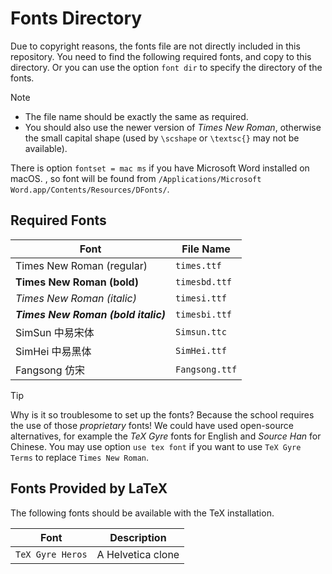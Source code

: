 # Fonts Directory

Due to copyright reasons,
the fonts file are not directly included in this repository.
You need to find the following required fonts, and copy to this directory.
Or you can use the option `font dir` to specify the directory of the fonts.

> [!NOTE]
> - The file name should be exactly the same as required.
> - You should also use the newer version of *Times New Roman*, otherwise the small capital shape (used by `\scshape` or `\textsc{}` may not be available).

There is option `fontset = mac ms` if you have Microsoft Word installed on macOS.
, so font will be found from `/Applications/Microsoft Word.app/Contents/Resources/DFonts/`.

## Required Fonts

| Font | File Name |
| ---- | --------- |
| Times New Roman (regular) | `times.ttf` |
| **Times New Roman (bold)** | `timesbd.ttf` |
| *Times New Roman (italic)* | `timesi.ttf` |
| ***Times New Roman (bold italic)*** | `timesbi.ttf` |
| SimSun 中易宋体 | `Simsun.ttc` |
| SimHei 中易黑体 | `SimHei.ttf` |
| Fangsong 仿宋 | `Fangsong.ttf` |

> [!TIP]
> Why is it so troublesome to set up the fonts?
> Because the school requires the use of those *proprietary* fonts!
> We could have used open-source alternatives, for example the *TeX Gyre* fonts for English and *Source Han* for Chinese.
> You may use option `use tex font` if you want to use `TeX Gyre Terms` to replace `Times New Roman`.

## Fonts Provided by LaTeX

The following fonts should be available with the TeX installation.

| Font | Description |
| ---- | ----------- |
| `TeX Gyre Heros` | A Helvetica clone |
